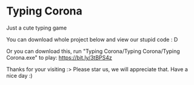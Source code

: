# Typing Corona
Just a cute typing game

You can download whole project below and view our stupid code : D

Or you can download this, run "Typing Corona/Typing Corona/Typing Corona.exe" to play: https://bit.ly/3tBPS4z

Thanks for your visiting :> Please star us, we will appreciate that. Have a nice day :)
